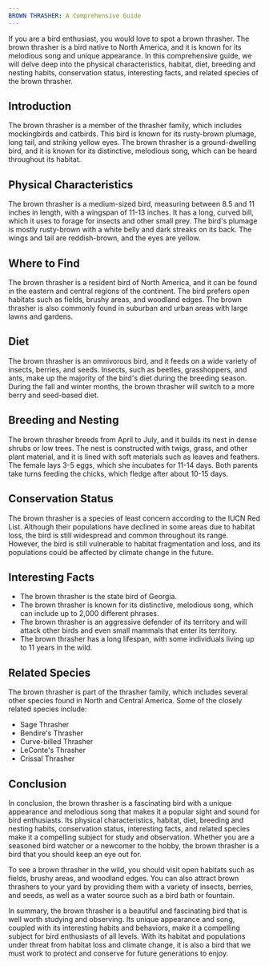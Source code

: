 ```yaml
---
BROWN THRASHER: A Comprehensive Guide
---
```


If you are a bird enthusiast, you would love to spot a brown thrasher. The brown thrasher is a bird native to North America, and it is known for its melodious song and unique appearance. In this comprehensive guide, we will delve deep into the physical characteristics, habitat, diet, breeding and nesting habits, conservation status, interesting facts, and related species of the brown thrasher.

## Introduction

The brown thrasher is a member of the thrasher family, which includes mockingbirds and catbirds. This bird is known for its rusty-brown plumage, long tail, and striking yellow eyes. The brown thrasher is a ground-dwelling bird, and it is known for its distinctive, melodious song, which can be heard throughout its habitat.

## Physical Characteristics

The brown thrasher is a medium-sized bird, measuring between 8.5 and 11 inches in length, with a wingspan of 11-13 inches. It has a long, curved bill, which it uses to forage for insects and other small prey. The bird's plumage is mostly rusty-brown with a white belly and dark streaks on its back. The wings and tail are reddish-brown, and the eyes are yellow.

## Where to Find

The brown thrasher is a resident bird of North America, and it can be found in the eastern and central regions of the continent. The bird prefers open habitats such as fields, brushy areas, and woodland edges. The brown thrasher is also commonly found in suburban and urban areas with large lawns and gardens.

## Diet

The brown thrasher is an omnivorous bird, and it feeds on a wide variety of insects, berries, and seeds. Insects, such as beetles, grasshoppers, and ants, make up the majority of the bird's diet during the breeding season. During the fall and winter months, the brown thrasher will switch to a more berry and seed-based diet.

## Breeding and Nesting

The brown thrasher breeds from April to July, and it builds its nest in dense shrubs or low trees. The nest is constructed with twigs, grass, and other plant material, and it is lined with soft materials such as leaves and feathers. The female lays 3-5 eggs, which she incubates for 11-14 days. Both parents take turns feeding the chicks, which fledge after about 10-15 days.

## Conservation Status

The brown thrasher is a species of least concern according to the IUCN Red List. Although their populations have declined in some areas due to habitat loss, the bird is still widespread and common throughout its range. However, the bird is still vulnerable to habitat fragmentation and loss, and its populations could be affected by climate change in the future.

## Interesting Facts

-   The brown thrasher is the state bird of Georgia.
-   The brown thrasher is known for its distinctive, melodious song, which can include up to 2,000 different phrases.
-   The brown thrasher is an aggressive defender of its territory and will attack other birds and even small mammals that enter its territory.
-   The brown thrasher has a long lifespan, with some individuals living up to 11 years in the wild.

## Related Species

The brown thrasher is part of the thrasher family, which includes several other species found in North and Central America. Some of the closely related species include:

-   Sage Thrasher
-   Bendire's Thrasher
-   Curve-billed Thrasher
-   LeConte's Thrasher
-   Crissal Thrasher

## Conclusion

In conclusion, the brown thrasher is a fascinating bird with a unique appearance and melodious song that makes it a popular sight and sound for bird enthusiasts. Its physical characteristics, habitat, diet, breeding and nesting habits, conservation status, interesting facts, and related species make it a compelling subject for study and observation. Whether you are a seasoned bird watcher or a newcomer to the hobby, the brown thrasher is a bird that you should keep an eye out for.

To see a brown thrasher in the wild, you should visit open habitats such as fields, brushy areas, and woodland edges. You can also attract brown thrashers to your yard by providing them with a variety of insects, berries, and seeds, as well as a water source such as a bird bath or fountain.

In summary, the brown thrasher is a beautiful and fascinating bird that is well worth studying and observing. Its unique appearance and song, coupled with its interesting habits and behaviors, make it a compelling subject for bird enthusiasts of all levels. With its habitat and populations under threat from habitat loss and climate change, it is also a bird that we must work to protect and conserve for future generations to enjoy.
